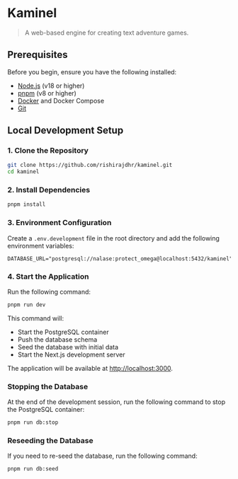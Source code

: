 # Kaminel

> A web-based engine for creating text adventure games.

## Prerequisites

Before you begin, ensure you have the following installed:

- [Node.js](https://nodejs.org/) (v18 or higher)
- [pnpm](https://pnpm.io/) (v8 or higher)
- [Docker](https://www.docker.com/) and Docker Compose
- [Git](https://git-scm.com/)

## Local Development Setup

### 1. Clone the Repository

```bash
git clone https://github.com/rishirajdhr/kaminel.git
cd kaminel
```

### 2. Install Dependencies

```bash
pnpm install
```

### 3. Environment Configuration

Create a `.env.development` file in the root directory and add the
following environment variables:

```env
DATABASE_URL="postgresql://nalase:protect_omega@localhost:5432/kaminel"
```

### 4. Start the Application

Run the following command:

```bash
pnpm run dev
```

This command will:

- Start the PostgreSQL container
- Push the database schema
- Seed the database with initial data
- Start the Next.js development server

The application will be available at [http://localhost:3000](http://localhost:3000).

### Stopping the Database

At the end of the development session, run the following command to stop the
PostgreSQL container:

```bash
pnpm run db:stop
```

### Reseeding the Database

If you need to re-seed the database, run the following command:

```bash
pnpm run db:seed
```

